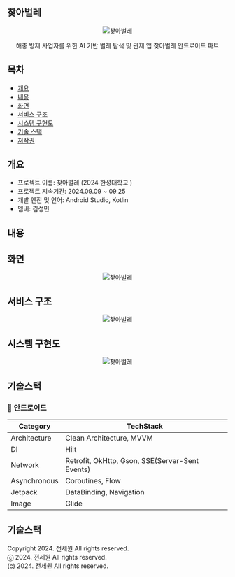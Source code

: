 ## 찾아벌레
<p align="center">
  <img src="https://github.com/user-attachments/assets/a3f1bf93-2e05-4f9f-a4f0-8d2dcb813488" alt="찾아벌레"/>
</p> 
<div align="center">
 해충 방제 사업자를 위한 AI 기반 벌레 탐색 및 관제 앱 찾아벌레 안드로이드 파트
</div>

## 목차
  - [개요](#개요)
  - [내용](#내용)
  - [화면](#화면)
  - [서비스 구조](#서비스구조)
  - [시스템 구현도](#시스템구현도)
  - [기술 스택](#기술스택)
  - [저작권](#저작권)

## 개요
- 프로젝트 이름: 찾아벌레 (2024 한성대학교 )
- 프로젝트 지속기간: 2024.09.09 ~ 09.25
- 개발 엔진 및 언어: Android Studio, Kotlin
- 멤버: 김성민

## 내용

## 화면
<p align="center">
  <img src="" alt="찾아벌레"/>
</p>

## 서비스 구조
<p align="center">
  <img src="https://github.com/user-attachments/assets/bf079918-3c95-4a8b-bcb9-4b62eb8b3f26" alt="찾아벌레"/>
</p>

## 시스템 구현도
<p align="center">
  <img src="https://github.com/user-attachments/assets/c7e146d9-fd39-407a-a33b-589f126786c5" alt="찾아벌레"/>
</p>

## 기술스택

### **🤖** 안드로이드
| **Category** | **TechStack** |
| --- | --- |
| Architecture | Clean Architecture, MVVM |
| DI | Hilt |
| Network | Retrofit, OkHttp, Gson, SSE(Server-Sent Events)|
| Asynchronous | Coroutines, Flow |
| Jetpack | DataBinding, Navigation | 
| Image | Glide |

## 기술스택
Copyright 2024. 전세원 All rights reserved.<br>
ⓒ 2024. 전세원 All rights reserved.<br>
(c) 2024. 전세원 All rights reserved.
